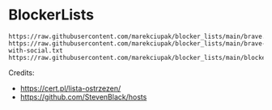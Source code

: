 # BlockerLists

```
https://raw.githubusercontent.com/marekciupak/blocker_lists/main/brave.txt
https://raw.githubusercontent.com/marekciupak/blocker_lists/main/brave-with-social.txt
https://raw.githubusercontent.com/marekciupak/blocker_lists/main/blockerList.json
```

Credits:

- https://cert.pl/lista-ostrzezen/
- https://github.com/StevenBlack/hosts

